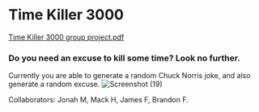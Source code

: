 # Time Killer 3000

[Time Killer 3000 group project.pdf](https://github.com/Nesnah1307/time-killer-3000/files/8208355/Time.Killer.3000.group.project.pdf)

### Do you need an excuse to kill some time? Look no further.

Currently you are able to generate a random Chuck Norris joke, and also generate a random excuse.
![Screenshot (19)](https://user-images.githubusercontent.com/96394025/157366336-7a224735-0124-47f4-a301-5bd672940959.png)

Collaborators: Jonah M, Mack H, James F, Brandon F.
